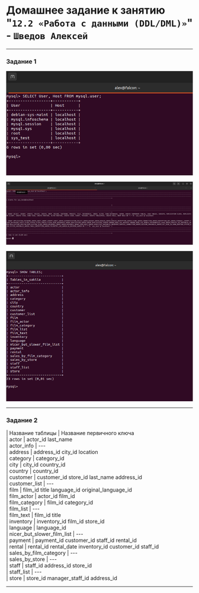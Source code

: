 # Домашнее задание к занятию "`12.2 «Работа с данными (DDL/DML)»`" - `Шведов Алексей`

---

### Задание 1

![scrin1](https://github.com/aleksey-shv/netology-homework/blob/main/my_img/12-02_1.png)

![scrin2](https://github.com/aleksey-shv/netology-homework/blob/main/my_img/12-02_2.png)

![scrin3](https://github.com/aleksey-shv/netology-homework/blob/main/my_img/12-02_3.png)

---

### Задание 2

| Название таблицы           | Название первичного ключа  
| actor                      | actor_id last_name  
| actor_info                 | ---  
| address                    | address_id city_id location  
| category                   | category_id  
| city                       | city_id country_id  
| country                    | country_id  
| customer                   | customer_id store_id last_name address_id  	
| customer_list              | ---  
| film                       | film_id title language_id original_language_id  
| film_actor                 | actor_id film_id  
| film_category              | film_id category_id  
| film_list                  | ---  
| film_text                  | film_id title  
| inventory                  | inventory_id film_id store_id  
| language                   | language_id  
| nicer_but_slower_film_list | ---  
| payment                    | payment_id customer_id staff_id rental_id  
| rental                     | rental_id rental_date inventory_id customer_id staff_id  
| sales_by_film_category     | ---  
| sales_by_store             | ---  
| staff                      | staff_id address_id store_id  
| staff_list                 | ---  
| store                      | store_id manager_staff_id address_id  

---



